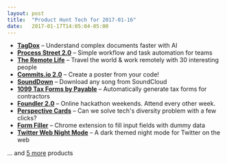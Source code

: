 ```yaml
---
layout: post
title:  "Product Hunt Tech for 2017-01-16"
date:   2017-01-17T14:05:04-05:00
---
```


* **[TagDox](https://www.producthunt.com/posts/tagdox?utm_campaign=producthunt-api&utm_medium=api&utm_source=Application%3A+Daily+Digest+RSS+%28ID%3A+3202%29)** – Understand complex documents faster with AI
* **[Process Street 2.0](https://www.producthunt.com/posts/process-street-2-0?utm_campaign=producthunt-api&utm_medium=api&utm_source=Application%3A+Daily+Digest+RSS+%28ID%3A+3202%29)** – Simple workflow and task automation for teams
* **[The Remote Life](https://www.producthunt.com/posts/the-remote-life?utm_campaign=producthunt-api&utm_medium=api&utm_source=Application%3A+Daily+Digest+RSS+%28ID%3A+3202%29)** – Travel the world & work remotely with 30 interesting people
* **[Commits.io 2.0](https://www.producthunt.com/posts/commits-io-2-0?utm_campaign=producthunt-api&utm_medium=api&utm_source=Application%3A+Daily+Digest+RSS+%28ID%3A+3202%29)** – Create a poster from your code!
* **[SoundDown](https://www.producthunt.com/posts/sounddown?utm_campaign=producthunt-api&utm_medium=api&utm_source=Application%3A+Daily+Digest+RSS+%28ID%3A+3202%29)** – Download any song from SoundCloud
* **[1099 Tax Forms by Payable](https://www.producthunt.com/posts/1099-tax-forms-by-payable?utm_campaign=producthunt-api&utm_medium=api&utm_source=Application%3A+Daily+Digest+RSS+%28ID%3A+3202%29)** – Automatically generate tax forms for contractors
* **[Foundler 2.0](https://www.producthunt.com/posts/foundler-2-0-2?utm_campaign=producthunt-api&utm_medium=api&utm_source=Application%3A+Daily+Digest+RSS+%28ID%3A+3202%29)** – Online hackathon weekends. Attend every other week.
* **[Perspective Cards](https://www.producthunt.com/posts/perspective-cards?utm_campaign=producthunt-api&utm_medium=api&utm_source=Application%3A+Daily+Digest+RSS+%28ID%3A+3202%29)** – Can we solve tech's diversity problem with a few clicks?
* **[Form Filler](https://www.producthunt.com/posts/form-filler?utm_campaign=producthunt-api&utm_medium=api&utm_source=Application%3A+Daily+Digest+RSS+%28ID%3A+3202%29)** – Chrome extension to fill input fields with dummy data
* **[Twitter Web Night Mode](https://www.producthunt.com/posts/twitter-web-night-mode?utm_campaign=producthunt-api&utm_medium=api&utm_source=Application%3A+Daily+Digest+RSS+%28ID%3A+3202%29)** – A dark themed night mode for Twitter on the web

… and [5 more](https://www.producthunt.com/tech) products